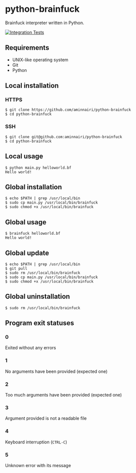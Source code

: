 # python-brainfuck

Brainfuck interpreter written in Python.

[![Integration Tests](https://github.com/aminnairi/python-brainfuck/actions/workflows/integration_tests.yaml/badge.svg)](https://github.com/aminnairi/python-brainfuck/actions/workflows/integration_tests.yaml)

## Requirements

- UNIX-like operating system
- Git
- Python

## Local installation

### HTTPS

```console
$ git clone https://github.com/aminnairi/python-brainfuck
$ cd python-brainfuck
```

### SSH

```console
$ git clone git@github.com:aminnairi/python-brainfuck
$ cd python-brainfuck
```

## Local usage

```console
$ python main.py helloworld.bf
Hello world!
```

## Global installation

```console
$ echo $PATH | grep /usr/local/bin
$ sudo cp main.py /usr/local/bin/brainfuck
$ sudo chmod +x /usr/local/bin/brainfuck
```

## Global usage

```console
$ brainfuck helloworld.bf
Hello world!
```

## Global update

```console
$ echo $PATH | grep /usr/local/bin
$ git pull
$ sudo rm /usr/local/bin/brainfuck
$ sudo cp main.py /usr/local/bin/brainfuck
$ sudo chmod +x /usr/local/bin/brainfuck
```

## Global uninstallation

```console
$ sudo rm /usr/local/bin/brainfuck
```

## Program exit statuses

### 0

Exited without any errors

### 1

No arguments have been provided (expected one)

### 2

Too much arguments have been provided (expected one)

### 3

Argument provided is not a readable file

### 4

Keyboard interruption (`CTRL-C`)

### 5

Unknown error with its message
